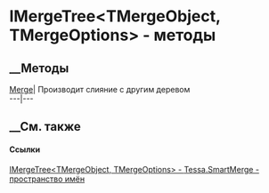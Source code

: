 # IMergeTree<TMergeObject, TMergeOptions> \- методы
##  __Методы
[Merge](M_Tessa_SmartMerge_IMergeTree_2_Merge.htm)|  Производит слияние с
другим деревом  
---|---  
## __См. также
#### Ссылки
[IMergeTree<TMergeObject, TMergeOptions> \-
](T_Tessa_SmartMerge_IMergeTree_2.htm)
[Tessa.SmartMerge - пространство имён](N_Tessa_SmartMerge.htm)
